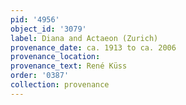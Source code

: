 ```yaml
---
pid: '4956'
object_id: '3079'
label: Diana and Actaeon (Zurich)
provenance_date: ca. 1913 to ca. 2006
provenance_location:
provenance_text: René Küss
order: '0387'
collection: provenance
---
```

